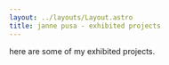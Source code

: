```yaml
---
layout: ../layouts/Layout.astro
title: janne pusa - exhibited projects
---
```


here are some of my exhibited projects.
